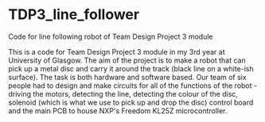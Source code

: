 # TDP3_line_follower
Code for line following robot of Team Design Project 3 module


This is a code for Team Design Project 3 module in my 3rd year at University of Glasgow.
The aim of the project is to make a robot that can pick up a metal disc and carry it around the track (black line on a white-ish surface). The task is both hardware and software based. 
Our team of six people had to design and make circuits for all of the functions of the robot - driving the motors, detecting the line, detecting the colour of the disc, solenoid (which is what we use to pick up and drop the disc) control board and the main PCB to house NXP's Freedom KL25Z microcontroller.
